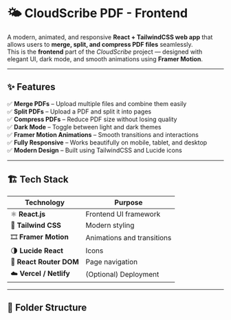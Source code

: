 # 🌤️ CloudScribe PDF - Frontend

A modern, animated, and responsive **React + TailwindCSS web app** that allows users to **merge, split, and compress PDF files** seamlessly.  
This is the **frontend** part of the *CloudScribe* project — designed with elegant UI, dark mode, and smooth animations using **Framer Motion**.

---

## ✨ Features

✅ **Merge PDFs** – Upload multiple files and combine them easily  
✅ **Split PDFs** – Upload a PDF and split it into pages  
✅ **Compress PDFs** – Reduce PDF size without losing quality  
✅ **Dark Mode** – Toggle between light and dark themes  
✅ **Framer Motion Animations** – Smooth transitions and interactions  
✅ **Fully Responsive** – Works beautifully on mobile, tablet, and desktop  
✅ **Modern Design** – Built using TailwindCSS and Lucide icons  

---

## 🏗️ Tech Stack

| Technology | Purpose |
|-------------|----------|
| ⚛️ **React.js** | Frontend UI framework |
| 🎨 **Tailwind CSS** | Modern styling |
| 🎞️ **Framer Motion** | Animations and transitions |
| 🌗 **Lucide React** | Icons |
| 🧭 **React Router DOM** | Page navigation |
| ☁️ **Vercel / Netlify** | (Optional) Deployment |

---

## 📂 Folder Structure

